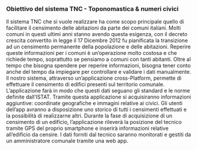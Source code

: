 
### Obiettivo del sistema TNC - Toponomastica & numeri civici

Il sistema TNC che si vuole realizzare ha come scopo principale quello di facilitare il censimento delle abitazioni da parte dei comuni italiani. Molti comuni in questi ultimi anni stanno avendo questa esigenza, con il decreto crescita convertito in legge il 17 Dicembre 2012 fu pianificata la transizione ad un censimento permanente della popolazione e delle abitazioni. Reperire queste informazioni per i comuni è un’operazione molto costosa e che richiede tempo, soprattutto se pensiamo a comuni con tanti abitanti. Oltre al tempo che bisogna spendere per reperire informazioni, bisogna tener conto anche del tempo da impiegare per controllare e validare i dati manualmente. Il nostro sistema, attraverso un’applicazione cross-Platform, permette di effettuare il censimento di edifici presenti sul territorio comunale. L’applicazione farà in modo che questi dati seguano gli standard e le norme definite dall’ISTAT. Tramite questa applicazione si acquisiranno informazioni aggiuntive: coordinate geografiche e immagini relative ai civici.
Gli utenti dell’app avranno a disposizione uno storico di tutti i censimenti effettuati e la possibilità di realizzarne altri. Durante la fase di acquisizione di un censimento di un edificio, l’applicazione rileverà la posizione del tecnico tramite GPS del proprio smartphone e inserirà informazioni relative all’edificio da censire.
I dati forniti dal tecnico saranno monitorati e gestiti da un amministratore comunale tramite una web app. 

